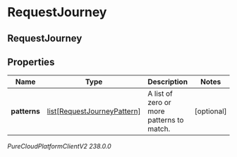 # RequestJourney

## RequestJourney

## Properties

|Name | Type | Description | Notes|
|------------ | ------------- | ------------- | -------------|
| **patterns** | [list[RequestJourneyPattern]](RequestJourneyPattern) | A list of zero or more patterns to match. | [optional] |



_PureCloudPlatformClientV2 238.0.0_
